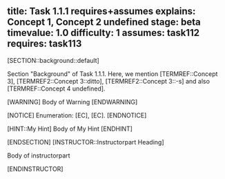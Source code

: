 title: Task 1.1.1 requires+assumes
explains: Concept 1, Concept 2 undefined
stage: beta
timevalue: 1.0
difficulty: 1
assumes: task112
requires: task113
---
[SECTION::background::default]

Section "Background" of Task 1.1.1.
Here, we mention [TERMREF::Concept 3], [TERMREF2::Concept 3::ditto], [TERMREF2::Concept 3::-s]
and also [TERMREF::Concept 4 undefined].

[WARNING]
Body of Warning
[ENDWARNING]

[NOTICE]
Enumeration: [EC], [EC].
[ENDNOTICE]

[HINT::My Hint]
Body of My Hint
[ENDHINT]

[ENDSECTION]
[INSTRUCTOR::Instructorpart Heading]

Body of instructorpart

[ENDINSTRUCTOR]

